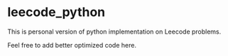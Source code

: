 leecode_python
==============

This is personal version of python implementation on Leecode problems.

Feel free to add better optimized code here.

